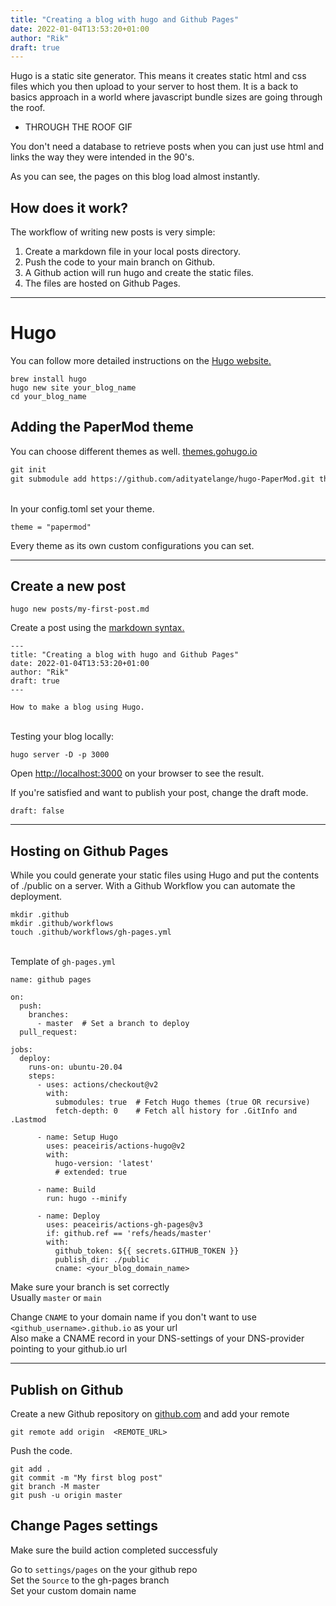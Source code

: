 ```yaml
---
title: "Creating a blog with hugo and Github Pages"
date: 2022-01-04T13:53:20+01:00
author: "Rik"
draft: true
---
```


Hugo is a static site generator.
This means it creates static html and css files which you then upload to your server to host them.
It is a back to basics approach in a world where javascript bundle sizes are going through the roof.
- THROUGH THE ROOF GIF

You don't need a database to retrieve posts when you can just use html and links the way they were intended in the 90's.

As you can see, the pages on this blog load almost instantly.

## How does it work?

The workflow of writing new posts is very simple:

1. Create a markdown file in your local posts directory.
2. Push the code to your main branch on Github. 
3. A Github action will run hugo and create the static files.
4. The files are hosted on Github Pages.
---

# Hugo
You can follow more detailed instructions on the [Hugo website.](https://gohugo.io/getting-started/quick-start/)
```
brew install hugo
hugo new site your_blog_name
cd your_blog_name
``` 

## Adding the PaperMod theme

You can choose different themes as well. [themes.gohugo.io](https://themes.gohugo.io/)
``` filename=markdown.md
git init
git submodule add https://github.com/adityatelange/hugo-PaperMod.git themes/papermod 
```
\
In your config.toml set your theme.
```
theme = "papermod"
```

Every theme as its own custom configurations you can set.

---

## Create a new post
```
hugo new posts/my-first-post.md
```

Create a post using the [markdown syntax.](https://docs.github.com/en/github/writing-on-github/getting-started-with-writing-and-formatting-on-github/basic-writing-and-formatting-syntax)
```
---
title: "Creating a blog with hugo and Github Pages"
date: 2022-01-04T13:53:20+01:00
author: "Rik"
draft: true
---

How to make a blog using Hugo.
```

\
Testing your blog locally:
```
hugo server -D -p 3000
```
Open [http://localhost:3000](http://localhost:3000) on your browser to see the result.

If you're satisfied and want to publish your post, change the draft mode.
```
draft: false
```

---

## Hosting on Github Pages



While you could generate your static files using Hugo and put the contents of ./public on a server.
With a Github Workflow you can automate the deployment.

```
mkdir .github
mkdir .github/workflows
touch .github/workflows/gh-pages.yml
```
\
Template of `gh-pages.yml`

```
name: github pages

on:
  push:
    branches:
      - master  # Set a branch to deploy
  pull_request:

jobs:
  deploy:
    runs-on: ubuntu-20.04
    steps:
      - uses: actions/checkout@v2
        with:
          submodules: true  # Fetch Hugo themes (true OR recursive)
          fetch-depth: 0    # Fetch all history for .GitInfo and .Lastmod

      - name: Setup Hugo
        uses: peaceiris/actions-hugo@v2
        with:
          hugo-version: 'latest'
          # extended: true

      - name: Build
        run: hugo --minify

      - name: Deploy
        uses: peaceiris/actions-gh-pages@v3
        if: github.ref == 'refs/heads/master'
        with:
          github_token: ${{ secrets.GITHUB_TOKEN }}
          publish_dir: ./public
          cname: <your_blog_domain_name>
```
Make sure your branch is set correctly \
Usually `master` or `main`

Change `CNAME` to your domain name if you don't want to use `<github_username>.github.io` as your url\
Also make a CNAME record in your DNS-settings of your DNS-provider pointing to your github.io url

---

## Publish on Github
Create a new Github repository on [github.com](https://github.com) and add your remote

```
git remote add origin  <REMOTE_URL> 
```

Push the code.

```
git add .
git commit -m "My first blog post"
git branch -M master
git push -u origin master
```

## Change Pages settings

Make sure the build action completed successfuly

Go to `settings/pages` on the your github repo\
Set the `Source` to the gh-pages branch\
Set your custom domain name




